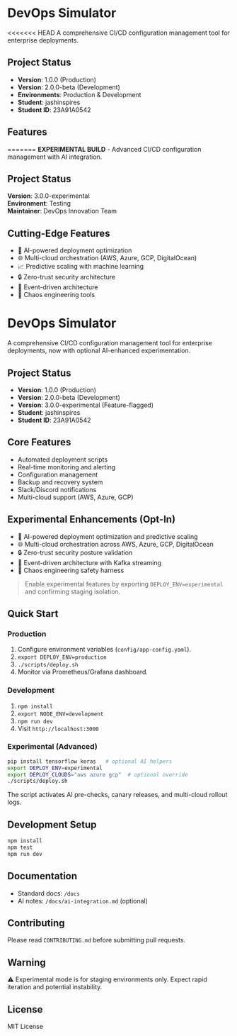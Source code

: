 # DevOps Simulator

<<<<<<< HEAD
A comprehensive CI/CD configuration management tool for enterprise deployments.

## Project Status
- **Version**: 1.0.0 (Production)
- **Version**: 2.0.0-beta (Development)
- **Environments**: Production & Development
- **Student**: jashinspires
- **Student ID**: 23A91A0542

## Features
=======
**EXPERIMENTAL BUILD** - Advanced CI/CD configuration management with AI integration.

## Project Status
**Version**: 3.0.0-experimental  
**Environment**: Testing  
**Maintainer**: DevOps Innovation Team

## Cutting-Edge Features
- 🤖 AI-powered deployment optimization
- 🌐 Multi-cloud orchestration (AWS, Azure, GCP, DigitalOcean)
- 📈 Predictive scaling with machine learning
- 🔒 Zero-trust security architecture
- 🌊 Event-driven architecture
- 🎯 Chaos engineering tools

# DevOps Simulator

A comprehensive CI/CD configuration management tool for enterprise deployments, now with optional AI-enhanced experimentation.

## Project Status
- **Version**: 1.0.0 (Production)
- **Version**: 2.0.0-beta (Development)
- **Version**: 3.0.0-experimental (Feature-flagged)
- **Student**: jashinspires
- **Student ID**: 23A91A0542

## Core Features
- Automated deployment scripts
- Real-time monitoring and alerting
- Configuration management
- Backup and recovery system
- Slack/Discord notifications
- Multi-cloud support (AWS, Azure, GCP)

## Experimental Enhancements (Opt-In)
- 🤖 AI-powered deployment optimization and predictive scaling
- 🌐 Multi-cloud orchestration across AWS, Azure, GCP, DigitalOcean
- 🔒 Zero-trust security posture validation
- 🌊 Event-driven architecture with Kafka streaming
- 🎯 Chaos engineering safety harness

> Enable experimental features by exporting `DEPLOY_ENV=experimental` and confirming staging isolation.

## Quick Start

### Production
1. Configure environment variables (`config/app-config.yaml`).
2. `export DEPLOY_ENV=production`
3. `./scripts/deploy.sh`
4. Monitor via Prometheus/Grafana dashboard.

### Development
1. `npm install`
2. `export NODE_ENV=development`
3. `npm run dev`
4. Visit `http://localhost:3000`

### Experimental (Advanced)
```bash
pip install tensorflow keras   # optional AI helpers
export DEPLOY_ENV=experimental
export DEPLOY_CLOUDS="aws azure gcp"  # optional override
./scripts/deploy.sh
```
The script activates AI pre-checks, canary releases, and multi-cloud rollout logs.

## Development Setup
```bash
npm install
npm test
npm run dev
```

## Documentation
- Standard docs: `/docs`
- AI notes: `/docs/ai-integration.md` (optional)

## Contributing
Please read `CONTRIBUTING.md` before submitting pull requests.

## Warning
⚠️ Experimental mode is for staging environments only. Expect rapid iteration and potential instability.

## License
MIT License

